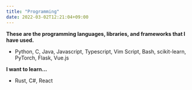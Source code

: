 ```yaml
---
title: "Programming"
date: 2022-03-02T12:21:04+09:00
---
```


**These are the programming languages, libraries, and frameworks that I have used.**
* Python, C, Java, Javascript, Typescript, Vim Script, Bash, scikit-learn, PyTorch, Flask, Vue.js

**I want to learn...**
* Rust, C#, React 
